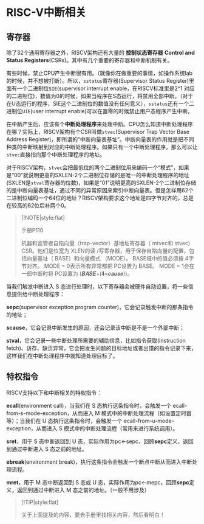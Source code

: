 # RISC-V中断相关

## 寄存器

除了32个通用寄存器之外，RISCV架构还有大量的 **控制状态寄存器** **Control and Status Registers**\(CSRs\)。其中有几个重要的寄存器和中断机制有关。

有些时候，禁止CPU产生中断很有用。（就像你在做重要的事情，如操作系统lab的时候，并不想被打断）。所以，`sstatus`寄存器\(Supervisor Status Register\)里面有一个二进制位`SIE`\(supervisor interrupt enable，在RISCV标准里是2^1 对应的二进制位\)，数值为0的时候，如果当程序在S态运行，将禁用全部中断。（对于在U态运行的程序，SIE这个二进制位的数值没有任何意义），`sstatus`还有一个二进制位`UIE`\(user interrupt enable\)可以在置零的时候禁止用户态程序产生中断。

在中断产生后，应该有个**中断处理程序**来处理中断。CPU怎么知道中断处理程序在哪？实际上，RISCV架构有个CSR叫做`stvec`\(Supervisor Trap Vector Base Address Register\)，即所谓的”中断向量表基址”。中断向量表的作用就是把不同种类的中断映射到对应的中断处理程序。如果只有一个中断处理程序，那么可以让`stvec`直接指向那个中断处理程序的地址。

对于RISCV架构，`stvec`会把最低位的两个二进制位用来编码一个“模式”，如果是“00”就说明更高的SXLEN-2个二进制位存储的是唯一的中断处理程序的地址\(SXLEN是`stval`寄存器的位数\)，如果是“01”说明更高的SXLEN-2个二进制位存储的是中断向量表基址，通过不同的异常原因来索引中断向量表。但是怎样用62个二进制位编码一个64位的地址？RISCV架构要求这个地址是四字节对齐的，总是在较高的62位后补两个0。

> \[!NOTE\|style:flat\]
>
> 手册P110
>
> 机器和监管者自陷向量（trap-vector）基地址寄存器（ mtvec和 stvec\) CSR。他们是位宽为 XLEN的读 /写寄存器，用于保存自陷向量的配置，包括向量基址（ BASE）和向量模式 （MODE）。 BASE域中的值必须按 4字节对齐。 MODE = 0表示所有异常都把 PC设置为 BASE。 MODE = 1会在一部中断时将 PC设置为 \(𝑩𝑨𝑺𝑬+\(𝟒×𝒄𝒂𝒖𝒔𝒆\)\)。

当我们触发中断进入 S 态进行处理时，以下寄存器会被硬件自动设置，将一些信息提供给中断处理程序：

**sepc**\(supervisor exception program counter\)，它会记录触发中断的那条指令的地址；

**scause**，它会记录中断发生的原因，还会记录该中断是不是一个外部中断；

**stval**，它会记录一些中断处理所需要的辅助信息，比如指令获取\(instruction fetch\)、访存、缺页异常，它会把发生问题的目标地址或者出错的指令记录下来，这样我们在中断处理程序中就知道处理目标了。

## 特权指令

RISCV支持以下和中断相关的特权指令：

**ecall**\(environment call\)，当我们在 S 态执行这条指令时，会触发一个 ecall-from-s-mode-exception，从而进入 M 模式中的中断处理流程（如设置定时器等）；当我们在 U 态执行这条指令时，会触发一个 ecall-from-u-mode-exception，从而进入 S 模式中的中断处理流程（常用来进行系统调用）。

**sret**，用于 S 态中断返回到 U 态，实际作用为pc←sepc，回顾**sepc**定义，返回到通过中断进入 S 态之前的地址。

**ebreak**\(environment break\)，执行这条指令会触发一个断点中断从而进入中断处理流程。

**mret**，用于 M 态中断返回到 S 态或 U 态，实际作用为pc←mepc，回顾**sepc**定义，返回到通过中断进入 M 态之前的地址。（一般不用涉及）

> \[!TIP\|style:flat\]
>
> 关于上面提及的内容，要去手册里找相关内容，然后看明白！

